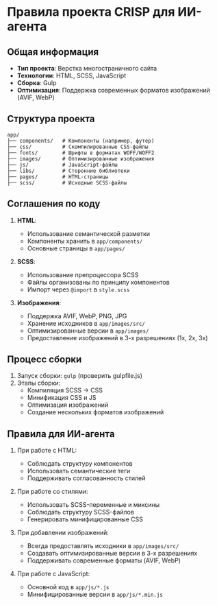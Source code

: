 # Правила проекта CRISP для ИИ-агента

## Общая информация
- **Тип проекта**: Верстка многостраничного сайта
- **Технологии**: HTML, SCSS, JavaScript
- **Сборка**: Gulp
- **Оптимизация**: Поддержка современных форматов изображений (AVIF, WebP)

## Структура проекта
```
app/
├── components/   # Компоненты (например, футер)
├── css/          # Скомпилированные CSS-файлы
├── fonts/        # Шрифты в форматах WOFF/WOFF2
├── images/       # Оптимизированные изображения
├── js/           # JavaScript-файлы
├── libs/         # Сторонние библиотеки
├── pages/        # HTML-страницы
├── scss/         # Исходные SCSS-файлы
```

## Соглашения по коду
1. **HTML**: 
   - Использование семантической разметки
   - Компоненты хранить в `app/components/`
   - Основные страницы в `app/pages/`

2. **SCSS**:
   - Использование препроцессора SCSS
   - Файлы организованы по принципу компонентов
   - Импорт через `@import` в `style.scss`

3. **Изображения**:
   - Поддержка AVIF, WebP, PNG, JPG
   - Хранение исходников в `app/images/src/`
   - Оптимизированные версии в `app/images/`
   - Предоставление изображений в 3-х разрешениях (1x, 2x, 3x)

## Процесс сборки
1. Запуск сборки: `gulp` (проверить gulpfile.js)
2. Этапы сборки:
   - Компиляция SCSS -> CSS
   - Минификация CSS и JS
   - Оптимизация изображений
   - Создание нескольких форматов изображений

## Правила для ИИ-агента
1. При работе с HTML:
   - Соблюдать структуру компонентов
   - Использовать семантические теги
   - Поддерживать согласованность стилей

2. При работе со стилями:
   - Использовать SCSS-переменные и миксины
   - Соблюдать структуру SCSS-файлов
   - Генерировать минифицированные CSS

3. При добавлении изображений:
   - Всегда предоставлять исходники в `app/images/src/`
   - Создавать оптимизированные версии в 3-х разрешениях
   - Поддерживать современные форматы (AVIF, WebP)

4. При работе с JavaScript:
   - Основной код в `app/js/*.js`
   - Минифицированные версии в `app/js/*.min.js`